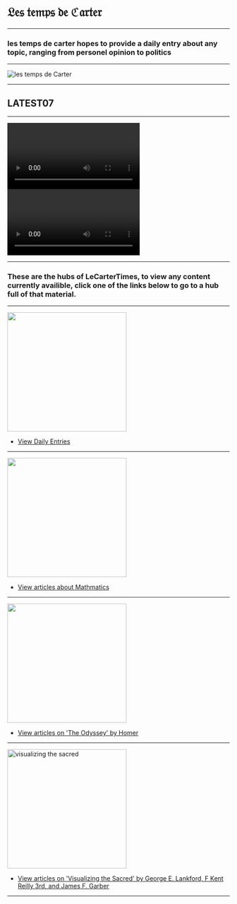 # 𝔏𝔢𝔰 𝔱𝔢𝔪𝔭𝔰 𝔡𝔢 ℭ𝔞𝔯𝔱𝔢𝔯

<hr>

### les temps de carter hopes to provide a daily entry about any topic, ranging from personel opinion to politics

<hr>

![les temps de Carter](https://github.com/LeCarterTimes/LeCarterTimes.github.io/assets/149635328/7b91fa1d-1296-44d6-b7f4-f6cb2957cb00)
<hr>

## LATEST07

<hr>

<div id="wrapper"> 
    <video> 
      <iframe src="https://youtube.com/embed/Q60hPIm0344?feature=share" frameborder="0" height="500" width="500"></iframe>
    </video>
    <video>
     <iframe src="https://youtube.com/embed/ZTds8TV1a2Y?feature=share" frameborder="0" height="500" width="500"></iframe>
    </video>
    <div class="clear"></div> 
</div>

<hr>

### These are the hubs of LeCarterTimes, to view any content currently availible, click one of the links below to go to a hub full of that material.

<hr>

<img src="https://github.com/LeCarterTimes/LeCarterTimes.github.io/assets/149635328/2d3164d5-7985-4139-8b63-feb0fcee8a77" height="270" width="270"/> 

- [View Daily Entries](https://lecartertimes.github.io/Ar:Je:Hub.html)

<hr>

<img src="https://github.com/LeCarterTimes/LeCarterTimes.github.io/assets/149635328/b61e83f5-aec0-4505-b600-5a01951ef325" height="270" width="270"/>


 - [View articles about Mathmatics](https://lecartertimes.github.io/Ar:Ma:Hub.html)

<hr>

<img src="https://github.com/LeCarterTimes/LeCarterTimes.github.io/assets/149635328/16c084cf-f7b7-4cf0-a411-2ce94369d615" height="270" width="270"/>



 - [View articles on 'The Odyssey' by Homer](https://lecartertimes.github.io/Ar:To:Hub.html)

<hr>

<img src="https://github.com/LeCarterTimes/LeCarterTimes.github.io/assets/149635328/94f6981d-7ae0-4e58-a52f-c1a091aee4a3" alt="visualizing the sacred" height="270" width="270"/>


 - [View articles on 'Visualizing the Sacred' by George E. Lankford, F Kent Reilly 3rd, and James F. Garber](https://lecartertimes.github.io/Ar:Vts:Hub.html)
 
<hr>
<style>

h1{

text-align: center;

}


h2{

text-align: center;

}

hr{

color: black;

}

#wrapper { 
    width: 920px; 
    height: auto; 
    margin: 0 auto;
} 
#home1 { 
    width: 47.5%; 
    height: 300px; 
    float: left; 
    margin-right: 5%;
} 

#home2 { 
    width: 47.5%; 
    height: 300px; 
    float: left; 
}

.clear{
    clear: both;
}

@media (max-width:767px){
    #wrapper{
        width: 100%;
        height: auto;
    }
    #home1 {
        width: 100%;
        height: auto;
        float: none;
    }
    #home2 {
        width: 100%;
        height: auto;
        float: none;
    }

#home2 { width: 100%; float: none; }

#home1 { width: 100%; float: none; }
    
}
 
</style>
